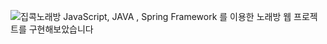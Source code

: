 ![집콕노래방](https://user-images.githubusercontent.com/70628637/167777750-ec365c08-8fd3-4865-89cb-1f1837555cdf.png)
JavaScript, JAVA , Spring Framework 를 이용한 노래방 웹 프로젝트를 구현해보았습니다
